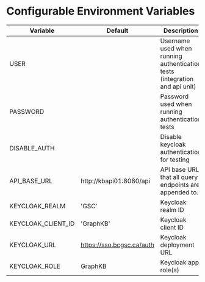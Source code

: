 # Configurable Environment Variables

| Variable | Default | Description |
| -------- | ------- | ----------- |
| USER | | Username used when running authentication tests (integration and api unit) |
| PASSWORD | | Password used when running authentication tests |
| DISABLE_AUTH | | Disable keycloak authentication for testing |
| API_BASE_URL | http://kbapi01:8080/api | API base URL that all query endpoints are appended to.|
| KEYCLOAK_REALM | 'GSC'| Keycloak realm ID |
| KEYCLOAK_CLIENT_ID | 'GraphKB' | Keycloak client ID |
| KEYCLOAK_URL | https://sso.bcgsc.ca/auth | Keycloak deployment URL |
| KEYCLOAK_ROLE | GraphKB | Keycloak app role(s) |
